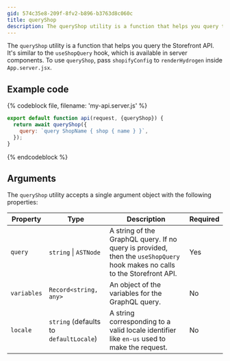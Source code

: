 ```yaml
---
gid: 574c35e8-209f-8fv2-b896-b3763d8c060c
title: queryShop
description: The queryShop utility is a function that helps you query the Storefront API.
---
```


The `queryShop` utility is a function that helps you query the Storefront API. It's similar to the `useShopQuery` hook, which is available in server components. To use `queryShop`, pass `shopifyConfig` to `renderHydrogen` inside `App.server.jsx`.

## Example code

{% codeblock file, filename: 'my-api.server.js' %}

```jsx
export default function api(request, {queryShop}) {
  return await queryShop({
    query: `query ShopName { shop { name } }`,
  });
}
```

{% endcodeblock %}

## Arguments

The `queryShop` utility accepts a single argument object with the following properties:

| Property    | Type                                            | Description                                                                                                                | Required |
| ----------- | ----------------------------------------------- | -------------------------------------------------------------------------------------------------------------------------- | -------- |
| `query`     | <code>string</code> &#124; <code>ASTNode</code> | A string of the GraphQL query. If no query is provided, then the `useShopQuery` hook makes no calls to the Storefront API. | Yes      |
| `variables` | `Record<string, any>`                           | An object of the variables for the GraphQL query.                                                                          | No       |
| `locale`    | `string` (defaults to `defaultLocale`)          | A string corresponding to a valid locale identifier like `en-us` used to make the request.                                 | No       |
